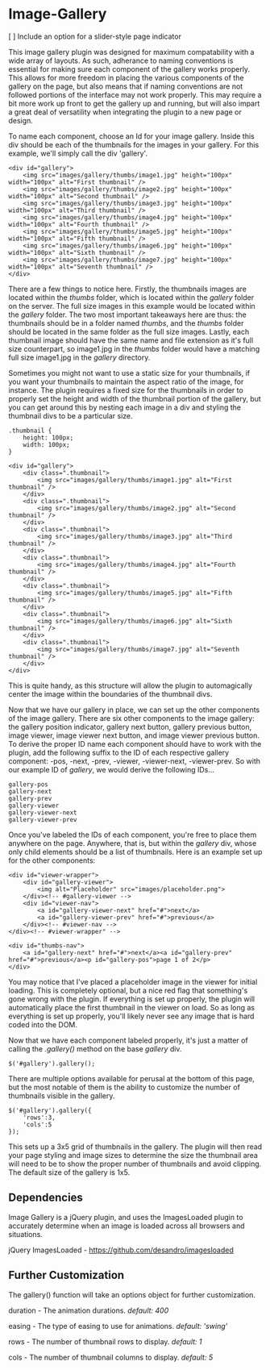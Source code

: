 Image-Gallery
=============

[ ] Include an option for a slider-style page indicator

This image gallery plugin was designed for maximum compatability with a wide array of layouts. As such, adherance to naming conventions is essential for making sure each component of the gallery works properly. This allows for more freedom in placing the various components of the gallery on the page, but also means that if naming conventions are not followed portions of the interface may not work properly. This may require a bit more work up front to get the gallery up and running, but will also impart a great deal of versatility when integrating the plugin to a new page or design.

To name each component, choose an Id for your image gallery. Inside this div should be each of the thumbnails for the images in your gallery. For this example, we'll simply call the div 'gallery'.

	<div id="gallery">
		<img src="images/gallery/thumbs/image1.jpg" height="100px" width="100px" alt="First thumbnail" />
		<img src="images/gallery/thumbs/image2.jpg" height="100px" width="100px" alt="Second thumbnail" />
		<img src="images/gallery/thumbs/image3.jpg" height="100px" width="100px" alt="Third thumbnail" />
		<img src="images/gallery/thumbs/image4.jpg" height="100px" width="100px" alt="Fourth thumbnail" />
		<img src="images/gallery/thumbs/image5.jpg" height="100px" width="100px" alt="Fifth thumbnail" />
		<img src="images/gallery/thumbs/image6.jpg" height="100px" width="100px" alt="Sixth thumbnail" />
		<img src="images/gallery/thumbs/image7.jpg" height="100px" width="100px" alt="Seventh thumbnail" />
	</div>
	
There are a few things to notice here. Firstly, the thumbnails images are located within the *thumbs* folder, which is located within the *gallery* folder on the server. The full size images in this example would be located within the *gallery* folder. The two most important takeaways here are thus: the thumbnails should be in a folder named *thumbs*, and the *thumbs* folder should be located in the same folder as the full size images. Lastly, each thumbnail image should have the same name and file extension as it's full size counterpart, so image1.jpg in the *thumbs* folder would have a matching full size image1.jpg in the *gallery* directory.

Sometimes you might not want to use a static size for your thumbnails, if you want your thumbnails to maintain the aspect ratio of the image, for instance. The plugin requires a fixed size for the thumbnails in order to properly set the height and width of the thumbnail portion of the gallery, but you can get around this by nesting each image in a div and styling the thumbnail divs to be a particular size.

	.thumbnail {
		height: 100px;
		width: 100px;
	}

	<div id="gallery">
		<div class=".thumbnail">
			<img src="images/gallery/thumbs/image1.jpg" alt="First thumbnail" />
		</div>
		<div class=".thumbnail">
			<img src="images/gallery/thumbs/image2.jpg" alt="Second thumbnail" />
		</div>
		<div class=".thumbnail">
			<img src="images/gallery/thumbs/image3.jpg" alt="Third thumbnail" />
		</div>
		<div class=".thumbnail">
			<img src="images/gallery/thumbs/image4.jpg" alt="Fourth thumbnail" />
		</div>
		<div class=".thumbnail">
			<img src="images/gallery/thumbs/image5.jpg" alt="Fifth thumbnail" />
		</div>
		<div class=".thumbnail">
			<img src="images/gallery/thumbs/image6.jpg" alt="Sixth thumbnail" />
		</div>
		<div class=".thumbnail">
			<img src="images/gallery/thumbs/image7.jpg" alt="Seventh thumbnail" />
		</div>
	</div>
	
This is quite handy, as this structure will allow the plugin to automagically center the image within the boundaries of the thumbnail divs.

Now that we have our gallery in place, we can set up the other components of the image gallery. There are six other components to the image gallery: the gallery position indicator, gallery next button, gallery previous button, image viewer, image viewer next button, and image viewer previous button. To derive the proper ID name each component should have to work with the plugin, add the following suffix to the ID of each respective gallery component: -pos, -next, -prev, -viewer, -viewer-next, -viewer-prev. So with our example ID of *gallery*, we would derive the following IDs...

	gallery-pos
	gallery-next
	gallery-prev
	gallery-viewer
	gallery-viewer-next
	gallery-viewer-prev
	
Once you've labeled the IDs of each component, you're free to place them anywhere on the page. Anywhere, that is, but within the *gallery* div, whose only child elements should be a list of thumbnails. Here is an example set up for the other components:

	<div id="viewer-wrapper">
		<div id="gallery-viewer">
			<img alt="Placeholder" src="images/placeholder.png">
		</div><!-- #gallery-viewer -->
		<div id="viewer-nav">
			<a id="gallery-viewer-next" href="#">next</a>
			<a id="gallery-viewer-prev" href="#">previous</a>
		</div><!-- #viewer-nav -->
	</div><!-- #viewer-wrapper" -->

	<div id="thumbs-nav">
		<a id="gallery-next" href="#">next</a><a id="gallery-prev" href="#">previous</a><p id="gallery-pos">page 1 of 2</p>
	</div>
	
You may notice that I've placed a placeholder image in the viewer for initial loading. This is completely optional, but a nice red flag that something's gone wrong with the plugin. If everything is set up properly, the plugin will automatically place the first thumbnail in the viewer on load. So as long as everything is set up properly, you'll likely never see any image that is hard coded into the DOM.

Now that we have each component labeled properly, it's just a matter of calling the _.gallery()_ method on the base *gallery* div.

	$('#gallery').gallery();
	
There are multiple options available for perusal at the bottom of this page, but the most notable of them is the ability to customize the number of thumbnails visible in the gallery.

	$('#gallery').gallery({
		'rows':3,
		'cols':5
	});
	
This sets up a 3x5 grid of thumbnails in the gallery. The plugin will then read your page styling and image sizes to determine the size the thumbnail area will need to be to show the proper number of thumbnails and avoid clipping. The default size of the gallery is 1x5.

Dependencies
------------

Image Gallery is a jQuery plugin, and uses the ImagesLoaded plugin to accurately determine when an image is loaded across all browsers and situations.

jQuery
ImagesLoaded - https://github.com/desandro/imagesloaded

Further Customization
---------------------

The gallery() function will take an options object for further customization.

duration - The animation durations. *default: 400*
    
easing - The type of easing to use for animations. *default: 'swing'*

rows - The number of thumbnail rows to display. *default: 1*

cols - The number of thumbnail columns to display. *default: 5*
    
